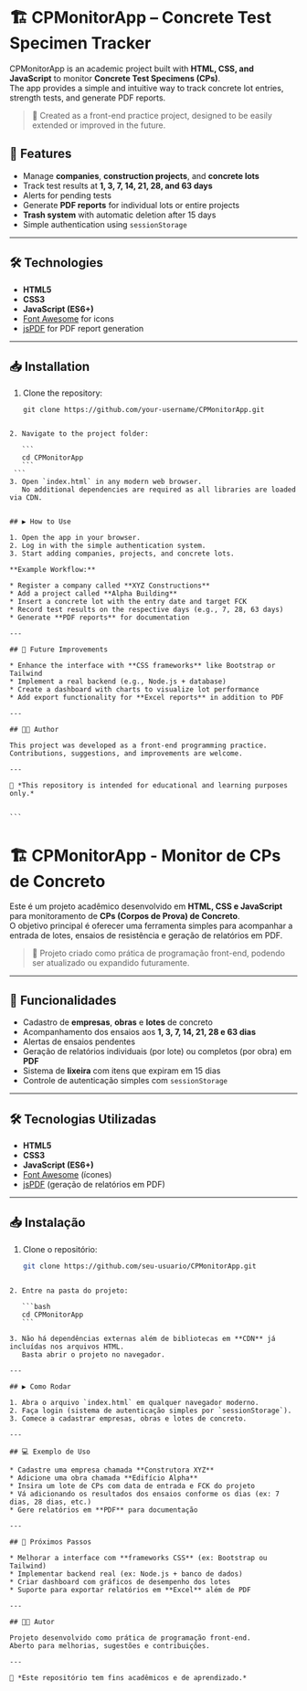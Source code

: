 # 🏗️ CPMonitorApp – Concrete Test Specimen Tracker

CPMonitorApp is an academic project built with **HTML, CSS, and JavaScript** to monitor **Concrete Test Specimens (CPs)**.  
The app provides a simple and intuitive way to track concrete lot entries, strength tests, and generate PDF reports.

> 🚀 Created as a front-end practice project, designed to be easily extended or improved in the future.

## 📌 Features

- Manage **companies**, **construction projects**, and **concrete lots**  
- Track test results at **1, 3, 7, 14, 21, 28, and 63 days**  
- Alerts for pending tests  
- Generate **PDF reports** for individual lots or entire projects  
- **Trash system** with automatic deletion after 15 days  
- Simple authentication using `sessionStorage`  

---

## 🛠️ Technologies

- **HTML5**  
- **CSS3**  
- **JavaScript (ES6+)**  
- [Font Awesome](https://fontawesome.com/) for icons  
- [jsPDF](https://github.com/parallax/jsPDF) for PDF report generation  

---

## 📥 Installation

1. Clone the repository:

   ```
   git clone https://github.com/your-username/CPMonitorApp.git
````

2. Navigate to the project folder:

   ```
   cd CPMonitorApp
   ```
 ```
3. Open `index.html` in any modern web browser.
   No additional dependencies are required as all libraries are loaded via CDN.


## ▶️ How to Use

1. Open the app in your browser.
2. Log in with the simple authentication system.
3. Start adding companies, projects, and concrete lots.

**Example Workflow:**

* Register a company called **XYZ Constructions**
* Add a project called **Alpha Building**
* Insert a concrete lot with the entry date and target FCK
* Record test results on the respective days (e.g., 7, 28, 63 days)
* Generate **PDF reports** for documentation

---

## 🔮 Future Improvements

* Enhance the interface with **CSS frameworks** like Bootstrap or Tailwind
* Implement a real backend (e.g., Node.js + database)
* Create a dashboard with charts to visualize lot performance
* Add export functionality for **Excel reports** in addition to PDF

---

## 👨‍🎓 Author

This project was developed as a front-end programming practice.
Contributions, suggestions, and improvements are welcome.

---

📌 *This repository is intended for educational and learning purposes only.*


```
````````
# 🏗️ CPMonitorApp - Monitor de CPs de Concreto

Este é um projeto acadêmico desenvolvido em **HTML, CSS e JavaScript** para monitoramento de **CPs (Corpos de Prova) de Concreto**.  
O objetivo principal é oferecer uma ferramenta simples para acompanhar a entrada de lotes, ensaios de resistência e geração de relatórios em PDF.  

> 🚀 Projeto criado como prática de programação front-end, podendo ser atualizado ou expandido futuramente.

---

## 📌 Funcionalidades

- Cadastro de **empresas**, **obras** e **lotes** de concreto  
- Acompanhamento dos ensaios aos **1, 3, 7, 14, 21, 28 e 63 dias**  
- Alertas de ensaios pendentes  
- Geração de relatórios individuais (por lote) ou completos (por obra) em **PDF**  
- Sistema de **lixeira** com itens que expiram em 15 dias  
- Controle de autenticação simples com `sessionStorage`  

---

## 🛠️ Tecnologias Utilizadas

- **HTML5**  
- **CSS3**  
- **JavaScript (ES6+)**  
- [Font Awesome](https://fontawesome.com/) (ícones)  
- [jsPDF](https://github.com/parallax/jsPDF) (geração de relatórios em PDF)  

---

## 📥 Instalação

1. Clone o repositório:

   ```bash
   git clone https://github.com/seu-usuario/CPMonitorApp.git
````

2. Entre na pasta do projeto:

   ```bash
   cd CPMonitorApp
   ```

3. Não há dependências externas além de bibliotecas em **CDN** já incluídas nos arquivos HTML.
   Basta abrir o projeto no navegador.

---

## ▶️ Como Rodar

1. Abra o arquivo `index.html` em qualquer navegador moderno.
2. Faça login (sistema de autenticação simples por `sessionStorage`).
3. Comece a cadastrar empresas, obras e lotes de concreto.

---

## 💻 Exemplo de Uso

* Cadastre uma empresa chamada **Construtora XYZ**
* Adicione uma obra chamada **Edifício Alpha**
* Insira um lote de CPs com data de entrada e FCK do projeto
* Vá adicionando os resultados dos ensaios conforme os dias (ex: 7 dias, 28 dias, etc.)
* Gere relatórios em **PDF** para documentação

---

## 🔮 Próximos Passos

* Melhorar a interface com **frameworks CSS** (ex: Bootstrap ou Tailwind)
* Implementar backend real (ex: Node.js + banco de dados)
* Criar dashboard com gráficos de desempenho dos lotes
* Suporte para exportar relatórios em **Excel** além de PDF

---

## 👨‍🎓 Autor

Projeto desenvolvido como prática de programação front-end.
Aberto para melhorias, sugestões e contribuições.

---

📌 *Este repositório tem fins acadêmicos e de aprendizado.*

